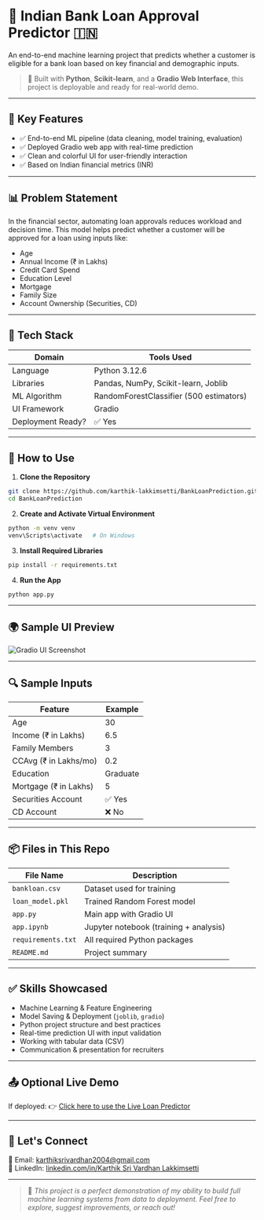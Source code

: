 # 🏦 Indian Bank Loan Approval Predictor 🇮🇳
An end-to-end machine learning project that predicts whether a customer is eligible for a bank loan based on key financial and demographic inputs.

> 🚀 Built with **Python**, **Scikit-learn**, and a **Gradio Web Interface**, this project is deployable and ready for real-world demo.

---

## 📌 Key Features

- ✅ End-to-end ML pipeline (data cleaning, model training, evaluation)
- ✅ Deployed Gradio web app with real-time prediction
- ✅ Clean and colorful UI for user-friendly interaction
- ✅ Based on Indian financial metrics (INR)

---

## 📊 Problem Statement

In the financial sector, automating loan approvals reduces workload and decision time. This model helps predict whether a customer will be approved for a loan using inputs like:

- Age
- Annual Income (₹ in Lakhs)
- Credit Card Spend
- Education Level
- Mortgage
- Family Size
- Account Ownership (Securities, CD)

---

## 🧠 Tech Stack

| Domain            | Tools Used                            |
|-------------------|----------------------------------------|
| Language          | Python 3.12.6                             |
| Libraries         | Pandas, NumPy, Scikit-learn, Joblib    |
| ML Algorithm      | RandomForestClassifier (500 estimators)|
| UI Framework      | Gradio                                 |
| Deployment Ready? | ✅ Yes                                  |

---

## 🚀 How to Use

1. **Clone the Repository**
```bash
git clone https://github.com/karthik-lakkimsetti/BankLoanPrediction.git
cd BankLoanPrediction
```

2. **Create and Activate Virtual Environment**
```bash
python -m venv venv
venv\Scripts\activate   # On Windows
```

3. **Install Required Libraries**
```bash
pip install -r requirements.txt
```

4. **Run the App**
```bash
python app.py
```

---

## 🌍 Sample UI Preview

![Gradio UI Screenshot](preview.png)

---

## 🔍 Sample Inputs

| Feature              | Example        |
|----------------------|----------------|
| Age                  | 30             |
| Income (₹ in Lakhs)  | 6.5            |
| Family Members       | 3              |
| CCAvg (₹ in Lakhs/mo)| 0.2            |
| Education            | Graduate       |
| Mortgage (₹ in Lakhs)| 5              |
| Securities Account   | ✅ Yes          |
| CD Account           | ❌ No           |

---

## 📦 Files in This Repo

| File Name                      | Description                          |
|--------------------------------|--------------------------------------|
| `bankloan.csv`                | Dataset used for training            |
| `loan_model.pkl`              | Trained Random Forest model          |
| `app.py`                      | Main app with Gradio UI              |
| `app.ipynb`                   | Jupyter notebook (training + analysis)|
| `requirements.txt`            | All required Python packages         |
| `README.md`                   | Project summary                      |

---

## ✅ Skills Showcased

- Machine Learning & Feature Engineering
- Model Saving & Deployment (`joblib`, `gradio`)
- Python project structure and best practices
- Real-time prediction UI with input validation
- Working with tabular data (CSV)
- Communication & presentation for recruiters

---

## 📤 Optional Live Demo

If deployed:
👉 [Click here to use the Live Loan Predictor](https://your-deployed-app-link)

---

## 🤝 Let's Connect

📧 Email: karthiksrivardhan2004@gmail.com  
🔗 LinkedIn: [linkedin.com/in/Karthik Sri Vardhan Lakkimsetti](https://www.linkedin.com/in/karthik-sri-vardhan/)  

---

> 💼 *This project is a perfect demonstration of my ability to build full machine learning systems from data to deployment. Feel free to explore, suggest improvements, or reach out!*